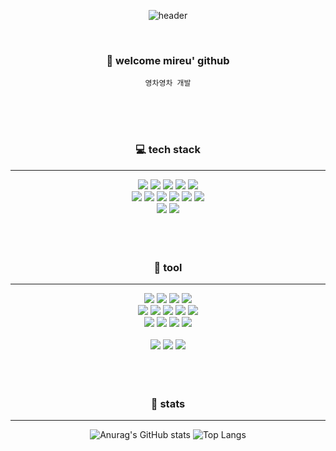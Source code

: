 <div align="center">

![header](https://capsule-render.vercel.app/api?type=cylinder&color=000000&height=100&section=header&text=mireu&fontColor=ffffff&fontSize=30&animation=twinkling&fontAlignY=55)

<br>

### 👋 welcome mireu' github
`영차영차 개발`

<br>
<br>
<br>

### 💻 tech stack
___
<img src="https://img.shields.io/badge/java-007396?style=flat-square&logo=java&logoColor=white"/>
<img src="https://img.shields.io/badge/ORACLE-F80000?style=flat-square&logo=oracle&logoColor=white"/>
<img src="https://img.shields.io/badge/mariaDB-003545?style=flat-square&logo=mariaDB&logoColor=white">
<img src="https://img.shields.io/badge/MySQL-4479A1?style=flat-square&logo=MySQL&logoColor=white">
<img src="https://img.shields.io/badge/Redis-DC382D?style=flat-square&logo=Redis&logoColor=white"> 


<br>
<img src="https://img.shields.io/badge/HTML5-E34F26?style=flat-square&logo=HTML5&logoColor=white">
<img src="https://img.shields.io/badge/CSS3-1572B6?style=flat-square&logo=CSS3&logoColor=white">
<img src="https://img.shields.io/badge/javascript-F7DF1E?style=flat-square&logo=javascript&logoColor=black"> 
 <img src="https://img.shields.io/badge/react-61DAFB?style=flat-square&logo=react&logoColor=black"> 
<!-- <img src="https://img.shields.io/badge/jquery-0769AD?style=flat-square&logo=jquery&logoColor=white">  -->
<img src="https://img.shields.io/badge/Ajax-2c83b9?style=flat-square&logo=Ajax&logoColor=white">
 <img src="https://img.shields.io/badge/Jsp-e76f00?style=flat-square&logo=Jsp&logoColor=white"> 

<br>

<img src="https://img.shields.io/badge/Swift-F05138?style=flat-square&logo=Swift&logoColor=white"/>
<img src="https://img.shields.io/badge/UIKit-00a7ff?style=flat-square&logo=Swift&logoColor=white">
<br>
 <br>
<br>
<br>

### 🔨 tool
___
 <img src="https://img.shields.io/badge/visualstudiocode-007ACC?style=flat-square&logo=visualstudiocode&logoColor=white"> 
<img src="https://img.shields.io/badge/Spring-6DB33F?style=flat-square&logo=Spring&logoColor=white"/>
<img src="https://img.shields.io/badge/springboot-6DB33F?style=flat-square&logo=springboot&logoColor=white">
<img src="https://img.shields.io/badge/SpringSecurity-6DB33F?style=flat-square&logo=springsecurity&logoColor=white">

 <br>
<img src="https://img.shields.io/badge/apachetomcat-F8DC75?style=flat-square&logo=apachetomcat&logoColor=black"> 
<img src="https://img.shields.io/badge/nginx-%23009639.svg?style=flat-square&logo=nginx&logoColor=white">
<img src="https://img.shields.io/badge/Amazon%20-FF9900?style=flat-square&logo=Amazon%20&logoColor=white">
<img src="https://img.shields.io/badge/Amazon%20S3-569A31?style=flat-square&logo=Amazon%20S3&logoColor=white">
<img src="https://img.shields.io/badge/AWS_RDS-527FFF?style=flat-square&logo=amazonrds&logoColor=white">
<br>
<img src="https://img.shields.io/badge/Docker-2496ED?style=flat-square&logo=Docker&logoColor=white"/>
<img src="https://img.shields.io/badge/Kubernetes-326CE5?style=flat-square&logo=Kubernetes&logoColor=white"/>
<img src="https://img.shields.io/badge/GitHub_Actions-2088FF?style=flat-square&logo=githubactions&logoColor=white">
<img src="https://img.shields.io/badge/Jenkins-D24939?style=flat-square&logo=jenkins&logoColor=white">

<br>
<br>

<img src="https://img.shields.io/badge/GitHub-181717?style=flat-square&logo=GitHub&logoColor=white"/>
<img src="https://img.shields.io/badge/Git-F05032?style=flat-square&logo=git&logoColor=white"/>
<img src="https://img.shields.io/badge/Velog-20C997?style=flat-square&logo=velog&logoColor=white"/>
<br>





<br>
<br>
<br>

### 🙏 stats
___
![Anurag's GitHub stats](https://github-readme-stats.vercel.app/api?username=mireu930&show_icons=true&theme=dracula)
![Top Langs](https://github-readme-stats.vercel.app/api/top-langs/?username=mireu930&layout=compact&theme=dracula)

</div>
